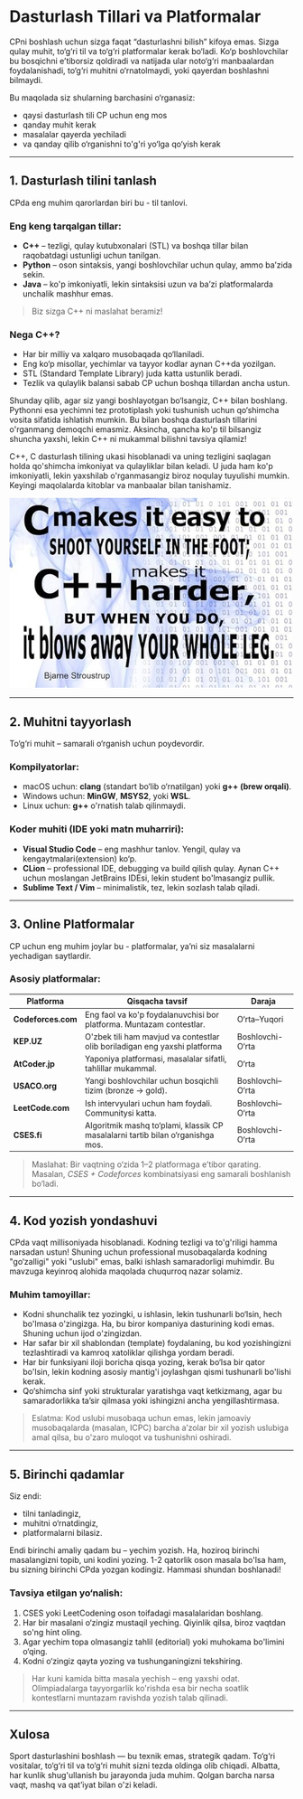 # Dasturlash Tillari va Platformalar

CPni boshlash uchun sizga faqat “dasturlashni bilish” kifoya emas. Sizga qulay muhit, to‘g‘ri til va to‘g‘ri platformalar kerak bo‘ladi. Ko‘p boshlovchilar bu bosqichni e’tiborsiz qoldiradi va natijada ular noto‘g‘ri manbaalardan foydalanishadi, to‘g‘ri muhitni o‘rnatolmaydi, yoki qayerdan boshlashni bilmaydi.  

Bu maqolada siz shularning barchasini o‘rganasiz:
- qaysi dasturlash tili CP uchun eng mos
- qanday muhit kerak
- masalalar qayerda yechiladi
- va qanday qilib o‘rganishni to'g'ri yo‘lga qo‘yish kerak

---

## 1. Dasturlash tilini tanlash

CPda eng muhim qarorlardan biri bu - til tanlovi.

### Eng keng tarqalgan tillar:
- **C++** – tezligi, qulay kutubxonalari (STL) va boshqa tillar bilan raqobatdagi ustunligi uchun tanilgan.  
- **Python** – oson sintaksis, yangi boshlovchilar uchun qulay, ammo ba’zida sekin.
- **Java** – ko'p imkoniyatli, lekin sintaksisi uzun va ba’zi platformalarda unchalik mashhur emas.

> Biz sizga C++ ni maslahat beramiz!

### Nega C++?
- Har bir milliy va xalqaro musobaqada qo‘llaniladi.
- Eng ko‘p misollar, yechimlar va tayyor kodlar aynan C++da yozilgan.
- STL (Standard Template Library) juda katta ustunlik beradi.
- Tezlik va qulaylik balansi sabab CP uchun boshqa tillardan ancha ustun.

Shunday qilib, agar siz yangi boshlayotgan bo‘lsangiz, C++ bilan boshlang. Pythonni esa yechimni tez prototiplash yoki tushunish uchun qo‘shimcha vosita sifatida ishlatish mumkin. Bu bilan boshqa dasturlash tillarini o'rganmang demoqchi emasmiz. Aksincha, qancha ko'p til bilsangiz shuncha yaxshi, lekin C++ ni mukammal bilishni tavsiya qilamiz!

C++, C dasturlash tilining ukasi hisoblanadi va uning tezligini saqlagan holda qo'shimcha imkoniyat va qulayliklar bilan keladi. U juda ham ko'p imkoniyatli, lekin yaxshilab o'rganmasangiz biroz noqulay tuyulishi mumkin. Keyingi maqolalarda kitoblar va manbaalar bilan tanishamiz.

![C++ Bjarne Stroustrup](bjarne-stroustrup-cpp.png)

---

## 2. Muhitni tayyorlash

To‘g‘ri muhit – samarali o‘rganish uchun poydevordir.

### Kompilyatorlar:
- macOS uchun: **clang** (standart bo‘lib o‘rnatilgan) yoki **g++ (brew orqali)**.
- Windows uchun: **MinGW**, **MSYS2**, yoki **WSL**.
- Linux uchun: **g++** o'rnatish talab qilinmaydi.

### Koder muhiti (IDE yoki matn muharriri):
- **Visual Studio Code** – eng mashhur tanlov. Yengil, qulay va kengaytmalari(extension) ko‘p.
- **CLion** – professional IDE, debugging va build qilish qulay. Aynan C++ uchun moslangan JetBrains IDEsi, lekin student bo'lmasangiz pullik.
- **Sublime Text / Vim** – minimalistik, tez, lekin sozlash talab qiladi.

---

## 3. Online Platformalar

CP uchun eng muhim joylar bu - platformalar, ya’ni siz masalalarni yechadigan saytlardir.

### Asosiy platformalar:

| Platforma | Qisqacha tavsif | Daraja |
|------------|-----------------|---------|
| **Codeforces.com** | Eng faol va ko'p foydalanuvchisi bor platforma. Muntazam contestlar. | O‘rta–Yuqori |
| **KEP.UZ** | O'zbek tili ham mavjud va contestlar olib boriladigan eng yaxshi platforma | Boshlovchi-O‘rta |
| **AtCoder.jp** | Yaponiya platformasi, masalalar sifatli, tahlillar mukammal. | O‘rta |
| **USACO.org** | Yangi boshlovchilar uchun bosqichli tizim (bronze → gold). | Boshlovchi–O‘rta |
| **LeetCode.com** | Ish intervyulari uchun ham foydali. Communitysi katta. | Boshlovchi–O‘rta |
| **CSES.fi** | Algoritmik mashq to‘plami, klassik CP masalalarni tartib bilan o‘rganishga mos. | Boshlovchi-O‘rta |

> Maslahat: Bir vaqtning o‘zida 1–2 platformaga e’tibor qarating.
> Masalan, *CSES + Codeforces* kombinatsiyasi eng samarali boshlanish bo‘ladi.

---

## 4. Kod yozish yondashuvi

CPda vaqt millisoniyada hisoblanadi. Kodning tezligi va to'g'riligi hamma narsadan ustun! Shuning uchun professional musobaqalarda kodning "go‘zalligi" yoki "uslubi" emas, balki ishlash samaradorligi muhimdir. Bu mavzuga keyinroq alohida maqolada chuqurroq nazar solamiz.

### Muhim tamoyillar:
- Kodni shunchalik tez yozingki, u ishlasin, lekin tushunarli bo‘lsin, hech bo'lmasa o'zingizga. Ha, bu biror kompaniya dasturining kodi emas. Shuning uchun ijod o'zingizdan.  
- Har safar bir xil shablondan (template) foydalaning, bu kod yozishingizni tezlashtiradi va kamroq xatoliklar qilishga yordam beradi.
- Har bir funksiyani iloji boricha qisqa yozing, kerak bo‘lsa bir qator bo'lsin, lekin kodning asosiy mantig'i joylashgan qismi tushunarli bo'lishi kerak.
- Qo‘shimcha sinf yoki strukturalar yaratishga vaqt ketkizmang, agar bu samaradorlikka ta’sir qilmasa yoki ishingizni ancha yengillashtirmasa.

> Eslatma: Kod uslubi musobaqa uchun emas, lekin jamoaviy musobaqalarda (masalan, ICPC) barcha a’zolar bir xil yozish uslubiga amal qilsa, bu o'zaro muloqot va tushunishni oshiradi.

---

## 5. Birinchi qadamlar

Siz endi:
- tilni tanladingiz,  
- muhitni o‘rnatdingiz,  
- platformalarni bilasiz.  

Endi birinchi amaliy qadam bu – yechim yozish. Ha, hoziroq birinchi masalangizni topib, uni kodini yozing. 1-2 qatorlik oson masala bo'lsa ham, bu sizning birinchi CPda yozgan kodingiz. Hammasi shundan boshlanadi!

### Tavsiya etilgan yo‘nalish:
1. CSES yoki LeetCodening oson toifadagi masalalaridan boshlang.
2. Har bir masalani o‘zingiz mustaqil yeching. Qiyinlik qilsa, biroz vaqtdan so'ng hint oling.
3. Agar yechim topa olmasangiz tahlil (editorial) yoki muhokama bo'limini o‘qing.
4. Kodni o‘zingiz qayta yozing va tushunganingizni tekshiring.

> Har kuni kamida bitta masala yechish – eng yaxshi odat. Olimpiadalarga tayyorgarlik ko'rishda esa bir necha soatlik kontestlarni muntazam ravishda yozish talab qilinadi.

---

## Xulosa

Sport dasturlashini boshlash — bu texnik emas, strategik qadam. To‘g‘ri vositalar, to‘g‘ri til va to‘g‘ri muhit sizni tezda oldinga olib chiqadi. Albatta, har kunlik shug'ullanish bu jarayonda juda muhim. Qolgan barcha narsa vaqt, mashq va qat’iyat bilan o'zi keladi.